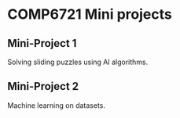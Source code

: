 # COMP6721 Mini projects

## Mini-Project 1

Solving sliding puzzles using AI algorithms.

## Mini-Project 2

Machine learning on datasets.